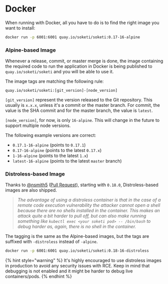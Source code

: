 # Docker

When running with Docker, all you have to do is to find the right image you want to install:

```bash
docker run -p 6001:6001 quay.io/soketi/soketi:0.17-16-alpine
```

### Alpine-based Image

Whenever a release, commit, or master merge is done, the image containing the required code to run the application in Docker is being published to `quay.io/soketi/soketi` and you will be able to use it.

The image tags are matching the following rule:

```
quay.io/soketi/soketi:[git_version]-[node_version]
```

`[git_version]` represent the version released to the Git repository. This usually is `x.x.x`, unless it's a commit or the master branch. For commit, the value is the SHA commit and for the master branch, the value is `latest`.

`[node_version]`, for now, is only `16-alpine`. This will change in the future to support multiple node versions.

The following example versions are correct:

* `0.17.1-16-alpine` (points to `0.17.1`)
* `0.17-16-alpine` (points to the latest `0.17.x`)
* `1-16-alpine` (points to the latest `1.x`)
* `latest-16-alpine` (points to the latest `master` branch)

### Distroless-based Image

Thanks to [@nsmith5](https://github.com/nsmith5) ([Pull Request](https://github.com/soketi/soketi/pull/178)), starting with `0.18.0`, Distroless-based images are also shipped.

> _The advantage of using a distroless container is that in the case of a remote code execution vulnerability the attacker cannot open a shell because there are no shells installed in the container. This makes an attack quite a bit harder to pull off, but can also make running something like `kubectl exec <your soketi pod> -- /bin/bash` to debug harder as, again, there is no shell in the container._

The tagging is the same as the Alpine-based images, but the tags are suffixed with `-distroless` instead of `-alpine`.

```bash
docker run -p 6001:6001 quay.io/soketi/soketi:0.18-16-distroless
```

{% hint style="warning" %}
It's highly encouraged to use distroless images in production to avoid any security issues with RCE. Keep in mind that debugging is not enabled and it might be harder to debug live containers/pods.
{% endhint %}
